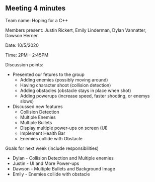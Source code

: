 ## Meeting 4 minutes

Team name: Hoping for a C++

Members present: Justin Rickert, Emily Linderman, Dylan Vannatter, Dawson Herner

Date: 10/5/2020

Time: 2PM - 2:45PM

Discussion points: 

* Presented our fetures to the group
  - Adding enemies (possibly moving around)
  - Having character shoot (collision detection)
  - Adding obstacles (obstacle stays in place when shot)
  - Adding powerups (increase speed, faster shooting, or enemys slows)
* Discussed new features
  - Collision Detection
  - Multiple Enemies
  - Multiple Bullets
  - Display multiple power-ups on screen (UI)
  - Implement Health Bar
  - Enemies collide with Obstacle


Goals for next week (include responsibilities)
* Dylan   - Collision Detection and Multiple enemies
* Justin  - UI and More Power-ups
* Dawson  - Multiple Bullets and Background Image
* Emily   - Enemies collide with obstacle
